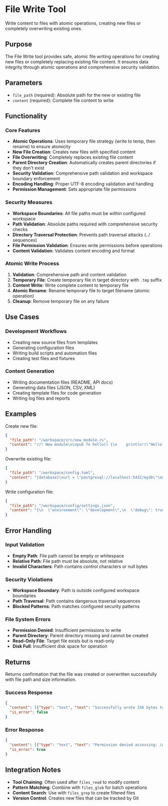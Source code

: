 # File Write Tool

Write content to files with atomic operations, creating new files or completely overwriting existing ones.

## Purpose

The File Write tool provides safe, atomic file writing operations for creating new files or completely replacing existing file content. It ensures data integrity through atomic operations and comprehensive security validation.

## Parameters

- `file_path` (required): Absolute path for the new or existing file
- `content` (required): Complete file content to write

## Functionality

### Core Features
- **Atomic Operations**: Uses temporary file strategy (write to temp, then rename) to ensure atomicity
- **New File Creation**: Creates new files with specified content
- **File Overwriting**: Completely replaces existing file content
- **Parent Directory Creation**: Automatically creates parent directories if they don't exist
- **Security Validation**: Comprehensive path validation and workspace boundary enforcement
- **Encoding Handling**: Proper UTF-8 encoding validation and handling
- **Permission Management**: Sets appropriate file permissions

### Security Measures
- **Workspace Boundaries**: All file paths must be within configured workspace
- **Path Validation**: Absolute paths required with comprehensive security checks
- **Directory Traversal Protection**: Prevents path traversal attacks (../ sequences)
- **File Permission Validation**: Ensures write permissions before operations
- **Content Validation**: Validates content encoding and format

### Atomic Write Process
1. **Validation**: Comprehensive path and content validation
2. **Temporary File**: Create temporary file in target directory with `.tmp` suffix
3. **Content Write**: Write complete content to temporary file
4. **Atomic Rename**: Rename temporary file to target filename (atomic operation)
5. **Cleanup**: Remove temporary file on any failure

## Use Cases

### Development Workflows
- Creating new source files from templates
- Generating configuration files
- Writing build scripts and automation files
- Creating test files and fixtures

### Content Generation
- Writing documentation files (README, API docs)
- Generating data files (JSON, CSV, XML)
- Creating template files for code generation
- Writing log files and reports

## Examples

Create new file:
```json
{
  "file_path": "/workspace/src/new_module.rs",
  "content": "//! New module\n\npub fn hello() {\n    println!(\"Hello, world!\");\n}"
}
```

Overwrite existing file:
```json
{
  "file_path": "/workspace/config.toml", 
  "content": "[database]\nurl = \"postgresql://localhost:5432/mydb\"\nmax_connections = 10\n"
}
```

Write configuration file:
```json
{
  "file_path": "/workspace/config/settings.json",
  "content": "{\n  \"environment\": \"development\",\n  \"debug\": true,\n  \"database\": {\n    \"host\": \"localhost\",\n    \"port\": 5432\n  }\n}"
}
```

## Error Handling

### Input Validation
- **Empty Path**: File path cannot be empty or whitespace
- **Relative Path**: File path must be absolute, not relative
- **Invalid Characters**: Path contains control characters or null bytes

### Security Violations
- **Workspace Boundary**: Path is outside configured workspace boundaries
- **Path Traversal**: Path contains dangerous traversal sequences
- **Blocked Patterns**: Path matches configured security patterns

### File System Errors
- **Permission Denied**: Insufficient permissions to write
- **Parent Directory**: Parent directory missing and cannot be created
- **Read-Only File**: Target file exists but is read-only
- **Disk Full**: Insufficient disk space for operation

## Returns

Returns confirmation that the file was created or overwritten successfully with file path and size information.

### Success Response
```json
{
  "content": [{"type": "text", "text": "Successfully wrote 156 bytes to /workspace/src/main.rs"}],
  "is_error": false
}
```

### Error Response
```json
{
  "content": [{"type": "text", "text": "Permission denied accessing: /workspace/protected/file.txt"}],
  "is_error": true
}
```

## Integration Notes

- **Tool Chaining**: Often used after `files_read` to modify content
- **Pattern Matching**: Combine with `files_glob` for batch operations
- **Content Search**: Use with `files_grep` to create filtered files
- **Version Control**: Creates new files that can be tracked by Git